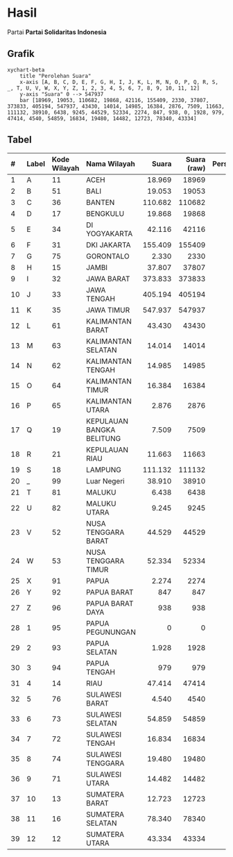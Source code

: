 # Hasil

Partai **Partai Solidaritas Indonesia**

## Grafik

```mermaid
xychart-beta
    title "Perolehan Suara"
    x-axis [A, B, C, D, E, F, G, H, I, J, K, L, M, N, O, P, Q, R, S, _, T, U, V, W, X, Y, Z, 1, 2, 3, 4, 5, 6, 7, 8, 9, 10, 11, 12]
    y-axis "Suara" 0 --> 547937
    bar [18969, 19053, 110682, 19868, 42116, 155409, 2330, 37807, 373833, 405194, 547937, 43430, 14014, 14985, 16384, 2876, 7509, 11663, 111132, 38910, 6438, 9245, 44529, 52334, 2274, 847, 938, 0, 1928, 979, 47414, 4540, 54859, 16834, 19480, 14482, 12723, 78340, 43334]
```

## Tabel

| #  | Label | Kode Wilayah | Nama Wilayah              | Suara   | Suara (raw) | Persentase |
|:-- |:----- |:------------ |:------------------------- | -------:| -----------:| ----------:|
| 1  | A     | 11           | ACEH                      | 18.969  | 18969       | 0,79       |
| 2  | B     | 51           | BALI                      | 19.053  | 19053       | 0,79       |
| 3  | C     | 36           | BANTEN                    | 110.682 | 110682      | 4,60       |
| 4  | D     | 17           | BENGKULU                  | 19.868  | 19868       | 0,83       |
| 5  | E     | 34           | DI YOGYAKARTA             | 42.116  | 42116       | 1,75       |
| 6  | F     | 31           | DKI JAKARTA               | 155.409 | 155409      | 6,46       |
| 7  | G     | 75           | GORONTALO                 | 2.330   | 2330        | 0,10       |
| 8  | H     | 15           | JAMBI                     | 37.807  | 37807       | 1,57       |
| 9  | I     | 32           | JAWA BARAT                | 373.833 | 373833      | 15,54      |
| 10 | J     | 33           | JAWA TENGAH               | 405.194 | 405194      | 16,84      |
| 11 | K     | 35           | JAWA TIMUR                | 547.937 | 547937      | 22,78      |
| 12 | L     | 61           | KALIMANTAN BARAT          | 43.430  | 43430       | 1,81       |
| 13 | M     | 63           | KALIMANTAN SELATAN        | 14.014  | 14014       | 0,58       |
| 14 | N     | 62           | KALIMANTAN TENGAH         | 14.985  | 14985       | 0,62       |
| 15 | O     | 64           | KALIMANTAN TIMUR          | 16.384  | 16384       | 0,68       |
| 16 | P     | 65           | KALIMANTAN UTARA          | 2.876   | 2876        | 0,12       |
| 17 | Q     | 19           | KEPULAUAN BANGKA BELITUNG | 7.509   | 7509        | 0,31       |
| 18 | R     | 21           | KEPULAUAN RIAU            | 11.663  | 11663       | 0,48       |
| 19 | S     | 18           | LAMPUNG                   | 111.132 | 111132      | 4,62       |
| 20 | _     | 99           | Luar Negeri               | 38.910  | 38910       | 1,62       |
| 21 | T     | 81           | MALUKU                    | 6.438   | 6438        | 0,27       |
| 22 | U     | 82           | MALUKU UTARA              | 9.245   | 9245        | 0,38       |
| 23 | V     | 52           | NUSA TENGGARA BARAT       | 44.529  | 44529       | 1,85       |
| 24 | W     | 53           | NUSA TENGGARA TIMUR       | 52.334  | 52334       | 2,18       |
| 25 | X     | 91           | PAPUA                     | 2.274   | 2274        | 0,09       |
| 26 | Y     | 92           | PAPUA BARAT               | 847     | 847         | 0,04       |
| 27 | Z     | 96           | PAPUA BARAT DAYA          | 938     | 938         | 0,04       |
| 28 | 1     | 95           | PAPUA PEGUNUNGAN          | 0       | 0           | 0,00       |
| 29 | 2     | 93           | PAPUA SELATAN             | 1.928   | 1928        | 0,08       |
| 30 | 3     | 94           | PAPUA TENGAH              | 979     | 979         | 0,04       |
| 31 | 4     | 14           | RIAU                      | 47.414  | 47414       | 1,97       |
| 32 | 5     | 76           | SULAWESI BARAT            | 4.540   | 4540        | 0,19       |
| 33 | 6     | 73           | SULAWESI SELATAN          | 54.859  | 54859       | 2,28       |
| 34 | 7     | 72           | SULAWESI TENGAH           | 16.834  | 16834       | 0,70       |
| 35 | 8     | 74           | SULAWESI TENGGARA         | 19.480  | 19480       | 0,81       |
| 36 | 9     | 71           | SULAWESI UTARA            | 14.482  | 14482       | 0,60       |
| 37 | 10    | 13           | SUMATERA BARAT            | 12.723  | 12723       | 0,53       |
| 38 | 11    | 16           | SUMATERA SELATAN          | 78.340  | 78340       | 3,26       |
| 39 | 12    | 12           | SUMATERA UTARA            | 43.334  | 43334       | 1,80       |




